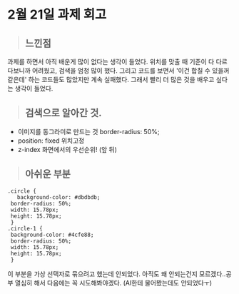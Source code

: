 # 2월 21일 과제 회고

> ## 느낀점

과제를 하면서 아직 배운게 많이 없다는 생각이 들었다.
위치를 맞출 때 기준이 다 다르다보니까 어려웠고, 검색을 엄청 많이 했다.
그리고 코드를 보면서 '이건 합칠 수 있을꺼같은데' 하는 코드들도 많았지만 계속 실패했다. 그래서 빨리 더 많은 것을 배우고 싶다는 생각이 들었다.

> ## 검색으로 알아간 것.

- 이미지를 동그라미로 만드는 것
  border-radius: 50%;
- position: fixed
  위치고정
- z-index
  화면에서의 우선순위! (앞 뒤)

> ## 아쉬운 부분

```
.circle {
   background-color: #dbdbdb;
 border-radius: 50%;
 width: 15.78px;
 height: 15.78px;
 }
.circle-1 {
 background-color: #4cfe88;
 border-radius: 50%;
 width: 15.78px;
 height: 15.78px;
 }
```

이 부분을 가상 선택자로 묶으려고 했는데 안되었다. 아직도 왜 안되는건지 모르겠다..공부 열심히 해서 다음에는 꼭 시도해봐야겠다.
(AI한테 물어봤는데도 안되었다ㅜ)
